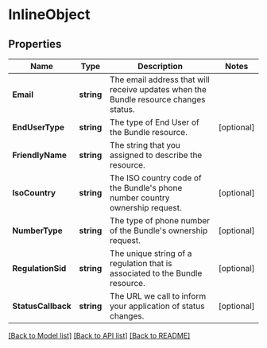 # InlineObject

## Properties

Name | Type | Description | Notes
------------ | ------------- | ------------- | -------------
**Email** | **string** | The email address that will receive updates when the Bundle resource changes status. | 
**EndUserType** | **string** | The type of End User of the Bundle resource. | [optional] 
**FriendlyName** | **string** | The string that you assigned to describe the resource. | 
**IsoCountry** | **string** | The ISO country code of the Bundle&#39;s phone number country ownership request. | [optional] 
**NumberType** | **string** | The type of phone number of the Bundle&#39;s ownership request. | [optional] 
**RegulationSid** | **string** | The unique string of a regulation that is associated to the Bundle resource. | [optional] 
**StatusCallback** | **string** | The URL we call to inform your application of status changes. | [optional] 

[[Back to Model list]](../README.md#documentation-for-models) [[Back to API list]](../README.md#documentation-for-api-endpoints) [[Back to README]](../README.md)


